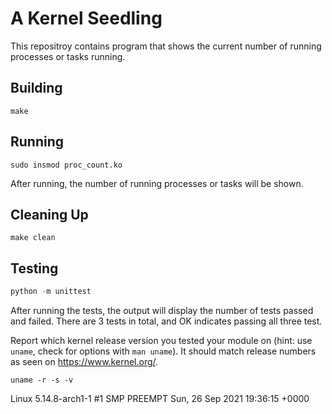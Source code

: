 # A Kernel Seedling
This repositroy contains program that shows the current number of running processes or tasks running.

## Building
```shell
make
```

## Running
```shell
sudo insmod proc_count.ko
```
After running, the number of running processes or tasks will be shown.

## Cleaning Up
```shell
make clean
```

## Testing
```python
python -m unittest
```
After running the tests, the output will display the number of tests passed and failed. There are 3 tests in total, and OK indicates passing all three test.

Report which kernel release version you tested your module on
(hint: use `uname`, check for options with `man uname`).
It should match release numbers as seen on https://www.kernel.org/.

```shell
uname -r -s -v
```
Linux 5.14.8-arch1-1 #1 SMP PREEMPT Sun, 26 Sep 2021 19:36:15 +0000